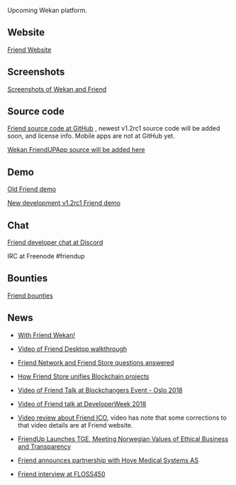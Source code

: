 Upcoming Wekan platform.

## Website

[Friend Website](https://friendup.cloud)

## Screenshots

[Screenshots of Wekan and Friend](https://blog.wekan.team/2018/05/upcoming-wekan-v1-00-and-platforms/index.html)

## Source code

[Friend source code at GitHub](https://github.com/FriendUPCloud/friendup) , newest v1.2rc1 source code will be added soon, and license info. Mobile apps are not at GitHub yet.

[Wekan FriendUPApp source will be added here](https://github.com/wekan/FriendUPApp)

## Demo

[Old Friend demo](https://friendsky.cloud)

[New development v1.2rc1 Friend demo](https://my.friendup.cloud)

## Chat

[Friend developer chat at Discord](https://discordapp.com/channels/459616484369498123/459616484369498131)

IRC at Freenode #friendup

## Bounties

[Friend bounties](https://friendup.tech/page/bounties.html)

## News

* [With Friend Wekan!](https://medium.com/friendupcloud/with-friend-wekan-707af8d04d9f)

* [Video of Friend Desktop walkthrough](https://www.youtube.com/watch?v=PX-74ooqino)

* [Friend Network and Friend Store questions answered](https://medium.com/friendupcloud/friend-network-and-friend-store-questions-answered-56fefff5506a)

* [How Friend Store unifies Blockchain projects](https://medium.com/friendupcloud/how-friend-store-unifies-blockchain-projects-d3a889874bec)

* [Video of Friend Talk at Blockchangers Event - Oslo 2018](https://www.youtube.com/watch?v=7AsSlFenRwQ)

* [Video of Friend talk at DeveloperWeek 2018](https://medium.com/friendupcloud/video-of-our-talk-at-developerweek-2018-e9b10246a92f)

* [Video review about Friend ICO](https://www.youtube.com/watch?v=LP7r_jrVfXQ), video has note that some corrections to that video details are at Friend website.

* [FriendUp Launches TGE, Meeting Norwegian Values of Ethical Business and Transparency](https://www.coinspeaker.com/2018/02/23/friendup-launches-tge-meeting-norwegian-values-ethical-business-transparency/)

* [Friend announces partnership with Hove Medical Systems AS](https://friendup.cloud/friend-hove-medical-partnership/)

* [Friend interview at FLOSS450](https://twit.tv/shows/floss-weekly/episodes/450)